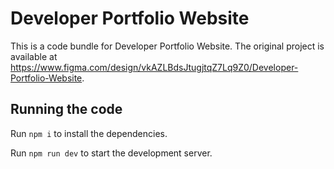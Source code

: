 
  # Developer Portfolio Website

  This is a code bundle for Developer Portfolio Website. The original project is available at https://www.figma.com/design/vkAZLBdsJtugjtqZ7Lq9Z0/Developer-Portfolio-Website.

  ## Running the code

  Run `npm i` to install the dependencies.

  Run `npm run dev` to start the development server.
  